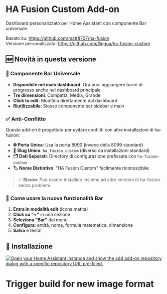 # HA Fusion Custom Add-on

Dashboard personalizzato per Home Assistant con componente Bar universale.

Basato su: <https://github.com/matt8707/ha-fusion>  
Versione personalizzata: <https://github.com/llingua/ha-fusion-custom>

## 🆕 Novità in questa versione

### 🎯 Componente Bar Universale

- **Disponibile nel main dashboard**: Ora puoi aggiungere barre di progresso anche nel dashboard principale
- **Tre dimensioni**: Compatta, Media, Grande
- **Click to edit**: Modifica direttamente dal dashboard
- **Riutilizzabile**: Stesso componente per sidebar e main

### ✅ Anti-Conflitto

Questo add-on è progettato per evitare conflitti con altre installazioni di ha-fusion:

- **🌐 Porta Unica**: Usa la porta 8090 (invece della 8099 standard)
- **📁 Slug Unico**: `ha_fusion_custom` (diverso da installazioni standard)
- **🗂️ Dati Separati**: Directory di configurazione prefissata con `ha-fusion-custom`
- **🏷️ Nome Distintivo**: "HA Fusion Custom" facilmente riconoscibile

> ✅ **Sicuro**: Può essere installato insieme ad altre versioni di ha-fusion senza problemi

### 📖 Come usare la nuova funzionalità Bar

1. **Entra in modalità edit** (icona matita)
2. **Click su "+"** in una sezione
3. **Seleziona "Bar"** dal menu
4. **Configura**: entità, nome, formula matematica, dimensione
5. **Salva** e testa!

## 🚀 Installazione

[![Open your Home Assistant instance and show the add add-on repository dialog with a specific repository URL pre-filled.](https://my.home-assistant.io/badges/supervisor_add_addon_repository.svg)](https://my.home-assistant.io/redirect/supervisor_add_addon_repository/?repository_url=https%3A%2F%2Fgithub.com%2Fllingua%2Faddon-ha-fusion)
# Trigger build for new image format
